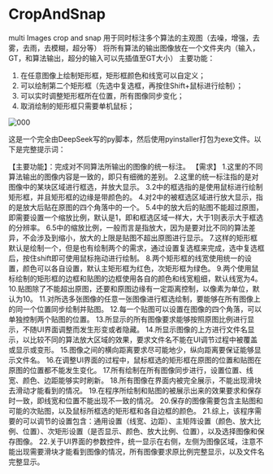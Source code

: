 # CropAndSnap
multi Images crop and snap
用于同时标注多个算法的主观图（去噪，增强，去雾，去雨，去模糊，超分等）
将所有算法的输出图像放在一个文件夹内（输入，GT，和算法输出，超分的输入可以先插值至GT大小）
主要功能：
1. 在任意图像上绘制矩形框，矩形框颜色和线宽可以自定义；
2. 可以绘制第二个矩形框（先选中复选框，再按住Shift+鼠标进行绘制）；
3. 可以实时调整矩形框所在位置，所有图像同步变化；
4. 取消绘制的矩形框只需要单机鼠标；

![000](https://github.com/user-attachments/assets/8167565e-6302-4b16-9294-ecfcd3b78b48)


这是一个完全由DeepSeek写的py脚本，然后使用pyinstaller打包为exe文件。以下是完整提示词：

【主要功能】：完成对不同算法所输出的图像的统一标注。
【需求】
1.这里的不同算法输出的图像内容是一致的，即只有细微的差别。
2.这里的统一标注指的是对图像中的某块区域进行框选，并放大显示。
3.2中的框选指的是使用鼠标进行绘制矩形框，并且矩形框的边缘是带颜色的。
4.对2中的被框选区域进行放大显示，指的是放大后贴在原图的四个角落中的一个。
5.4中的放大后的贴图不能超过原图，即需要设置一个缩放比例，默认是1，即和框选区域一样大，大于1则表示大于框选的分辨率。
6.5中的缩放比例，一般而言是指放大，因为是要对比不同的算法差异，不会涉及到缩小，放大的上限是贴图不超出原图进行显示。
7.这样的矩形框默认是绘制一个，但是也有绘制两个的需求，通过设置复选框来完成，选中复选框后，按住shift即可使用鼠标拖动进行绘制。
8.两个矩形框的线宽使用统一的设置，颜色可以各自设置，默认主矩形框为红色，次矩形框为绿色。
9.两个使用鼠标绘制的矩形框的边框和贴图的边框使用各自的颜色和线宽粗细，默认线宽为4。
10.贴图除了不能超出原图，还要和原图边缘有一定距离控制，以像素为单位，默认为10。
11.对所选多张图像的任意一张图像进行框选绘制，要能够在所有图像上的同一个位置同步绘制并贴图。
12.每一个贴图可以设置在图像的四个角落，可以单独控制两个贴图的位置。
13.所显示的所有图像要求能够按照原图比例进行显示，不随UI界面调整而发生形变或者隐藏。
14.所显示图像的上方进行文件名显示，以比较不同的算法放大区域的效果，要求文件名不能在UI调节过程中被覆盖或显示或变形。
15.图像之间的横向距离要求尽可能地少，纵向距离要保证能够显示文件名。
16.在调整UI界面的过程中，鼠标框选的矩形框在原图的位置和贴图在原图的位置都不能发生变化。
17.所有绘制在所有图像同步进行，设置位置、线宽、颜色、边距能够实时刷新。
18.所有图像在界面内被完全展示，不能出现滑块去滑动才能看到的情况。
19.在程序所绘制和贴图的被展示出来的效果要求和保存时一致，即线宽和位置不能出现不一致的情况。
20.保存的图像需要包含主贴图和可能的次贴图，以及鼠标所框选的矩形框和各自边框的颜色。
21.综上，该程序需要的可以调节的设置包含：通用设置（线宽、边距）、主矩阵设置（颜色、放大比例、位置）、次矩形设置（是否显示、颜色、放大比例、位置），以及选择图像和保存图像。
22.关于UI界面的参数控件，统一显示在右侧，左侧为图像区域，注意不能出现需要滑块才能看到图像的情况，所有图像要求原比例完整显示，以及文件名完整显示。
